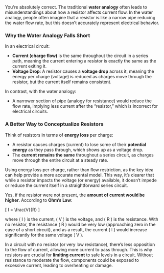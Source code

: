 You're absolutely correct. The traditional **water analogy** often leads to misunderstandings about how a resistor affects current flow. In the water analogy, people often imagine that a resistor is like a narrow pipe reducing the water flow rate, but this doesn’t accurately represent electrical behavior.

### Why the Water Analogy Falls Short

In an electrical circuit:
- **Current (charge flow)** is the same throughout the circuit in a series path, meaning the current entering a resistor is exactly the same as the current exiting it.
- **Voltage Drop**: A resistor causes a **voltage drop** across it, meaning the energy per charge (voltage) is reduced as charges move through the resistor, but the current itself remains consistent.

In contrast, with the water analogy:
- A narrower section of pipe (analogy for resistance) would reduce the flow rate, implying less current after the “resistor,” which is incorrect for electrical circuits.
  
### A Better Way to Conceptualize Resistors

Think of resistors in terms of **energy loss** per charge:
- A resistor causes charges (current) to lose some of their **potential energy** as they pass through, which shows up as a voltage drop.
- The **current remains the same** throughout a series circuit, as charges move through the entire circuit at a steady rate.

Using energy loss per charge, rather than flow restriction, as the key idea can help provide a more accurate mental model. This way, it’s clearer that while a resistor impacts the voltage (or energy) available, it doesn’t impede or reduce the current itself in a straightforward series circuit.

Yes, if the resistor were not present, the **amount of current would be higher**. According to **Ohm’s Law**:

\[
I = \frac{V}{R}
\]

where \( I \) is the current, \( V \) is the voltage, and \( R \) is the resistance. With no resistor, the resistance \( R \) would be very low (approaching zero in the case of a short circuit), and as a result, the current \( I \) would increase significantly for the same voltage \( V \).

In a circuit with no resistor (or very low resistance), there’s less opposition to the flow of current, allowing more current to pass through. This is why resistors are crucial for **limiting current** to safe levels in a circuit. Without resistance to moderate the flow, components could be exposed to excessive current, leading to overheating or damage.
